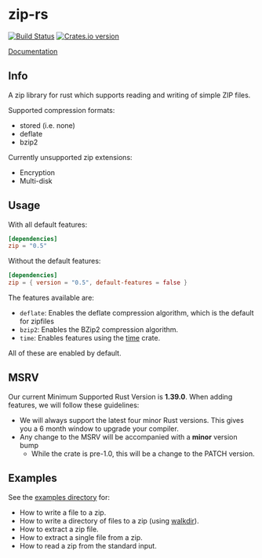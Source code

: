 zip-rs
======

[![Build Status](https://img.shields.io/github/workflow/status/zip-rs/zip/CI)](https://github.com/zip-rs/zip/actions?query=branch%3Amaster+workflow%3ACI)
[![Crates.io version](https://img.shields.io/crates/v/zip.svg)](https://crates.io/crates/zip)

[Documentation](http://mvdnes.github.io/rust-docs/zip-rs/zip/index.html)


Info
----

A zip library for rust which supports reading and writing of simple ZIP files.

Supported compression formats:

* stored (i.e. none)
* deflate
* bzip2

Currently unsupported zip extensions:

* Encryption
* Multi-disk

Usage
-----

With all default features:

```toml
[dependencies]
zip = "0.5"
```

Without the default features:

```toml
[dependencies]
zip = { version = "0.5", default-features = false }
```

The features available are:

* `deflate`: Enables the deflate compression algorithm, which is the default for zipfiles
* `bzip2`: Enables the BZip2 compression algorithm.
* `time`: Enables features using the [time](https://github.com/rust-lang-deprecated/time) crate.

All of these are enabled by default.

MSRV
----

Our current Minimum Supported Rust Version is **1.39.0**. When adding features,
we will follow these guidelines:

- We will always support the latest four minor Rust versions. This gives you a 6
  month window to upgrade your compiler.
- Any change to the MSRV will be accompanied with a **minor** version bump
   - While the crate is pre-1.0, this will be a change to the PATCH version.

Examples
--------

See the [examples directory](examples) for:
   * How to write a file to a zip.
   * How to write a directory of files to a zip (using [walkdir](https://github.com/BurntSushi/walkdir)).
   * How to extract a zip file.
   * How to extract a single file from a zip.
   * How to read a zip from the standard input.
